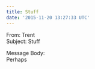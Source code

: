 ```yaml
---
title: Stuff
date: '2015-11-20 13:27:33 UTC'
---
```


From: Trent  
Subject: Stuff  

Message Body:  
Perhaps
